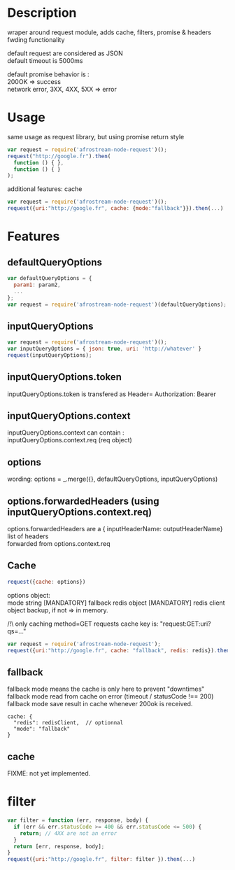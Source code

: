 # Description

wraper around request module, adds cache, filters, promise & headers fwding functionality  

default request are considered as JSON   
default timeout is 5000ms  

default promise behavior is :  
200OK => success  
network error, 3XX, 4XX, 5XX => error

# Usage

same usage as request library, but using promise return style

```js
var request = require('afrostream-node-request')();
request("http://google.fr").then(
  function () { },
  function () { }
);
```

additional features: cache

```js
var request = require('afrostream-node-request')();
request({uri:"http://google.fr", cache: {mode:"fallback"}}).then(...)
```

# Features

## defaultQueryOptions

```js
var defaultQueryOptions = {
  param1: param2,
  ...
};
var request = require('afrostream-node-request')(defaultQueryOptions);
```

## inputQueryOptions

```js
var request = require('afrostream-node-request')();
var inputQueryOptions = { json: true, uri: 'http://whatever' }
request(inputQueryOptions);
```

## inputQueryOptions.token

inputQueryOptions.token is transfered as Header= Authorization: Bearer <token>

## inputQueryOptions.context

inputQueryOptions.context can contain :  
inputQueryOptions.context.req (req object)

## options

wording: options = _.merge({}, defaultQueryOptions, inputQueryOptions)

## options.forwardedHeaders (using inputQueryOptions.context.req)

options.forwardedHeaders are a { inputHeaderName: outputHeaderName} list of headers  
  forwarded from options.context.req

## Cache

```js
request({cache: options})  
```

options object:  
mode   string    [MANDATORY] fallback
redis  object    [MANDATORY]  redis client object backup, if not => in memory.

/!\ only caching method=GET requests
cache key is:  "request:GET:uri?qs=..."

```js
var request = require('afrostream-node-request');
request({uri:"http://google.fr", cache: "fallback", redis: redis}).then(...)
```

## fallback

fallback mode means the cache is only here to prevent "downtimes"
fallback mode read from cache on error (timeout / statusCode !== 200)
fallback mode save result in cache whenever 200ok is received.

```
cache: {
  "redis": redisClient,  // optionnal
  "mode": "fallback"
}
```

## cache

FIXME: not yet implemented.


# filter

```js
var filter = function (err, response, body) {
  if (err && err.statusCode >= 400 && err.statusCode <= 500) {
    return; // 4XX are not an error
  }
  return [err, response, body];
}
request({uri:"http://google.fr", filter: filter }).then(...)
```

